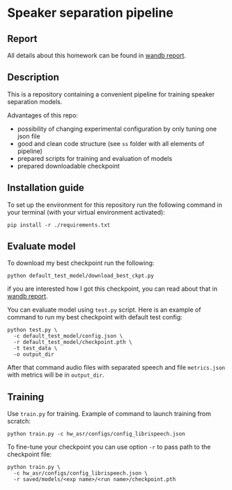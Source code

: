 # Speaker separation pipeline

## Report

All details about this homework can be found in 
[wandb report](https://wandb.ai/nik-fedorov/dla_hw2/reports/DLA-HW2-Speaker-separation--Vmlldzo1OTU3NDYw). 

## Description

This is a repository containing a convenient pipeline for training speaker separation models. 

Advantages of this repo:
- possibility of changing experimental configuration by only tuning one json file
- good and clean code structure (see `ss` folder with all elements of pipeline)
- prepared scripts for training and evaluation of models
- prepared downloadable checkpoint

## Installation guide

To set up the environment for this repository run the following command in your terminal (with your virtual environment activated):

```shell
pip install -r ./requirements.txt
```

## Evaluate model

To download my best checkpoint run the following:
```shell
python default_test_model/download_best_ckpt.py
```
if you are interested how I got this checkpoint, you can read about that in 
[wandb report](https://wandb.ai/nik-fedorov/dla_hw2/reports/DLA-HW2-Speaker-separation--Vmlldzo1OTU3NDYw).

You can evaluate model using `test.py` script. Here is an example of command to run my best checkpoint with default test config:

```shell
python test.py \
  -c default_test_model/config.json \
  -r default_test_model/checkpoint.pth \
  -t test_data \
  -o output_dir
```

After that command audio files with separated speech and file `metrics.json` with metrics will be in `output_dir`.

## Training
Use `train.py` for training. Example of command to launch training from scratch:
```shell
python train.py -c hw_asr/configs/config_librispeech.json
```

To fine-tune your checkpoint you can use option `-r` to pass path to the checkpoint file:
```shell
python train.py \
  -c hw_asr/configs/config_librispeech.json \
  -r saved/models/<exp name>/<run name>/checkpoint.pth
```
